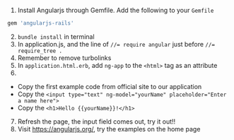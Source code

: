 1.	Install Angularjs through Gemfile. Add the following to your `Gemfile`
```ruby
gem 'angularjs-rails'
```
2.	`bundle install` in terminal
3.	In application.js, and the line of `//= require angular` just before `//= require_tree .`
4. Remember to remove turbolinks
5.	In `application.html.erb`, add `ng-app` to the `<html>` tag as an attribute
6.
  - Copy the first example code from official site to our application
  - Copy the `<input type="text" ng-model="yourName" placeholder="Enter a name here">`
  - Copy the `<h1>Hello {{yourName}}!</h1>`
7.	Refresh the page, the input field comes out, try it out!!
8.	Visit https://angularjs.org/, try the examples on the home page
